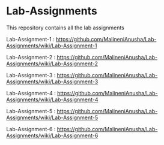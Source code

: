 # Lab-Assignments
This repository contains all the lab assignments

Lab-Assignment-1 : https://github.com/MalineniAnusha/Lab-Assignments/wiki/Lab-Assignment-1

Lab-Assignment-2 : https://github.com/MalineniAnusha/Lab-Assignments/wiki/Lab-Assignment-2

Lab-Assignment-3 : https://github.com/MalineniAnusha/Lab-Assignments/wiki/Lab-Assignment-3

Lab-Assignment-4 : https://github.com/MalineniAnusha/Lab-Assignments/wiki/Lab-Assignment-4

Lab-Assignment-5 : https://github.com/MalineniAnusha/Lab-Assignments/wiki/Lab-Assignment-5

Lab-Assignment-6 : https://github.com/MalineniAnusha/Lab-Assignments/wiki/Lab-Assignment-6
